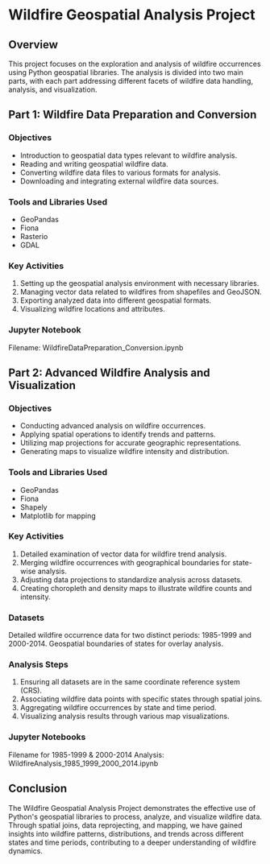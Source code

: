 # Wildfire Geospatial Analysis Project

## Overview
This project focuses on the exploration and analysis of wildfire occurrences using Python geospatial libraries. The analysis is divided into two main parts, with each part addressing different facets of wildfire data handling, analysis, and visualization.

## Part 1: Wildfire Data Preparation and Conversion
### Objectives
* Introduction to geospatial data types relevant to wildfire analysis.
* Reading and writing geospatial wildfire data.
* Converting wildfire data files to various formats for analysis.
* Downloading and integrating external wildfire data sources.
### Tools and Libraries Used
* GeoPandas
* Fiona
* Rasterio
* GDAL
### Key Activities
1. Setting up the geospatial analysis environment with necessary libraries.
2. Managing vector data related to wildfires from shapefiles and GeoJSON.
3. Exporting analyzed data into different geospatial formats.
4. Visualizing wildfire locations and attributes.
### Jupyter Notebook
Filename: WildfireDataPreparation_Conversion.ipynb

## Part 2: Advanced Wildfire Analysis and Visualization

### Objectives
* Conducting advanced analysis on wildfire occurrences.
* Applying spatial operations to identify trends and patterns.
* Utilizing map projections for accurate geographic representations.
* Generating maps to visualize wildfire intensity and distribution.
### Tools and Libraries Used
* GeoPandas
* Fiona
* Shapely
* Matplotlib for mapping
### Key Activities
1. Detailed examination of vector data for wildfire trend analysis.
2. Merging wildfire occurrences with geographical boundaries for state-wise analysis.
3. Adjusting data projections to standardize analysis across datasets.
4. Creating choropleth and density maps to illustrate wildfire counts and intensity.
### Datasets
Detailed wildfire occurrence data for two distinct periods: 1985-1999 and 2000-2014.
Geospatial boundaries of states for overlay analysis.
### Analysis Steps
1. Ensuring all datasets are in the same coordinate reference system (CRS).
2. Associating wildfire data points with specific states through spatial joins.
3. Aggregating wildfire occurrences by state and time period.
4. Visualizing analysis results through various map visualizations.
### Jupyter Notebooks
Filename for 1985-1999 & 2000-2014 Analysis: WildfireAnalysis_1985_1999_2000_2014.ipynb

## Conclusion
The Wildfire Geospatial Analysis Project demonstrates the effective use of Python's geospatial libraries to process, analyze, and visualize wildfire data. Through spatial joins, data reprojecting, and mapping, we have gained insights into wildfire patterns, distributions, and trends across different states and time periods, contributing to a deeper understanding of wildfire dynamics.